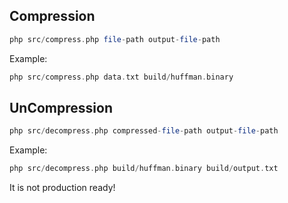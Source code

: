 ## Compression

```php
php src/compress.php file-path output-file-path
```
Example:
```php
php src/compress.php data.txt build/huffman.binary
```

## UnCompression

```php
php src/decompress.php compressed-file-path output-file-path
```
Example:
```php
php src/decompress.php build/huffman.binary build/output.txt
```

It is not production ready!
